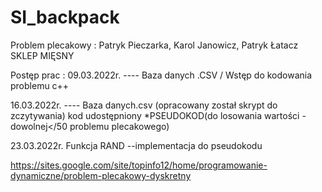 # SI_backpack

Problem plecakowy :
Patryk Pieczarka, Karol Janowicz, Patryk Łatacz
SKLEP MIĘSNY 

Postęp prac :
09.03.2022r. ---- Baza danych .CSV   / Wstęp do kodowania problemu  c++

16.03.2022r. ---- Baza danych.csv (opracowany został skrypt do zczytywania) kod udostępniony 
*PSEUDOKOD(do losowania wartości - dowolnej</50 problemu plecakowego) 

23.03.2022r. Funkcja RAND --implementacja do pseudokodu

https://sites.google.com/site/topinfo12/home/programowanie-dynamiczne/problem-plecakowy-dyskretny
